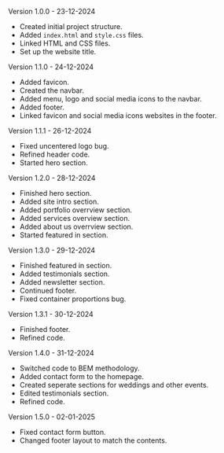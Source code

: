 Version 1.0.0 - 23-12-2024
- Created initial project structure.
- Added `index.html` and `style.css` files.
- Linked HTML and CSS files.
- Set up the website title.

Version 1.1.0 - 24-12-2024
- Added favicon.
- Created the navbar.
- Added menu, logo and social media icons to the navbar.
- Added footer.
- Linked favicon and social media icons websites in the footer.

Version 1.1.1 - 26-12-2024
- Fixed uncentered logo bug.
- Refined header code.
- Started hero section.

Version 1.2.0 - 28-12-2024
- Finished hero section.
- Added site intro section.
- Added portfolio overrview section.
- Added services overview section.
- Added about us overrview section.
- Started featured in section.

Version 1.3.0 - 29-12-2024
- Finished featured in section.
- Added testimonials section.
- Added newsletter section.
- Continued footer.
- Fixed container proportions bug.

Version 1.3.1 - 30-12-2024
- Finished footer.
- Refined code.

Version 1.4.0 - 31-12-2024
- Switched code to BEM methodology.
- Added contact form to the homepage.
- Created seperate sections for weddings and other events.
- Edited testimonials section.
- Refined code.

Version 1.5.0 - 02-01-2025
- Fixed contact form button.
- Changed footer layout to match the contents.